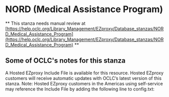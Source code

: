 # NORD (Medical Assistance Program)
** This stanza needs manual review at [https://help.oclc.org/Library_Management/EZproxy/Database_stanzas/NORD_Medical_Assistance_Program](https://help.oclc.org/Library_Management/EZproxy/Database_stanzas/NORD_Medical_Assistance_Program) **

## Some of OCLC's notes for this stanza

A Hosted EZproxy Include File is available for this resource. Hosted EZproxy customers will receive automatic updates with OCLC&rsquo;s latest version of this stanza. Note: Hosted EZproxy customers in the Americas using self-service may reference the Include File by adding the following line to config.txt:

&nbsp;

&nbsp;
